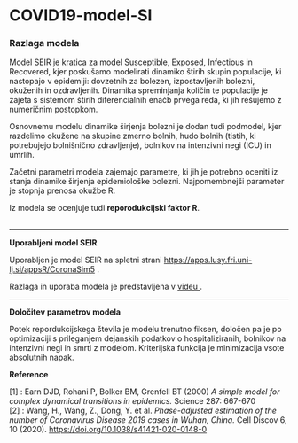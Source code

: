 # COVID19-model-SI


### Razlaga modela

Model SEIR je kratica za model Susceptible, Exposed, Infectious in Recovered, kjer poskušamo modelirati dinamiko štirih skupin populacije, ki nastopajo v epidemiji: dovzetnih za bolezen, izpostavljenih bolezni, okuženih in ozdravljenih. Dinamika spreminjanja količin te populacije je zajeta s sistemom štirih diferencialnih enačb prvega reda, ki jih rešujemo z numeričnim postopkom.

Osnovnemu modelu dinamike širjenja bolezni je dodan tudi podmodel, kjer razdelimo okužene na skupine zmerno bolnih, hudo bolnih (tistih, ki potrebujejo bolnišnično zdravljenje), bolnikov na intenzivni negi (ICU) in umrlih.

Začetni parametri modela zajemajo parametre, ki jih je potrebno oceniti iz stanja dinamike širjenja epidemiološke bolezni. Najpomembnejši parameter je stopnja prenosa okužbe R.

Iz modela se ocenjuje tudi **reporodukcijski faktor R**. 
<br><br>


<hr />
<strong>Uporabljeni model SEIR</strong>

Uporabljen je model SEIR na spletni strani <a href="https://apps.lusy.fri.uni-lj.si/appsR/CoronaSim5/" target="_blank"> https://apps.lusy.fri.uni-lj.si/appsR/CoronaSim5 </a>.

Razlaga in uporaba modela je predstavljena v <a href="https://youtu.be/WkFdWRNAM8s" target="_blank"> videu </a>.


<hr />
<strong>Določitev parametrov modela</strong>

Potek repordukcijskega števila je modelu trenutno fiksen, določen pa je po optimizaciji s prileganjem dejanskih podatkov o hospitaliziranih, bolnikov na intenzivni negi in smrti z modelom. Kriterijska funkcija je minimizacija vsote absolutnih napak.

<strong>Reference</strong>

[1] : Earn DJD, Rohani P, Bolker BM, Grenfell BT (2000) <i>A simple model for complex dynamical transitions in epidemics.</i> Science 287: 667-670 <br>
[2] : Wang, H., Wang, Z., Dong, Y. et al. <i>Phase-adjusted estimation of the number of Coronavirus Disease 2019 cases in Wuhan, China.</i> Cell Discov 6, 10 (2020). https://doi.org/10.1038/s41421-020-0148-0

